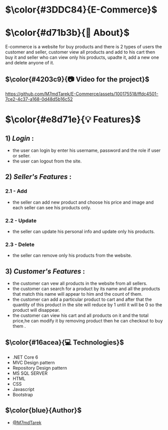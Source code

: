 # $\color{#3DDC84}{E-Commerce}$ 

# $\color{#d71b3b}{🚀 About}$

E-commerce is a website for buy products and there is 2 types of users the customer and seller, customer view all products and add to his cart then buy it and seller who can view only his products, upadte 
it, add a new one and delete anyone of it.

## $\color{#4203c9}{📷 Video for the project}$


https://github.com/M7mdTarek/E-Commerce/assets/100175518/ffdc4501-7ce2-4c37-a168-0d48d5b16c52



# $\color{#e8d71e}{💡 Features}$

## 1) *Login* : 

   - the user can login by enter his username, password and the role if user or seller.
   - the user can logout from the site.
   

## 2) *Seller's Features* : 

  ### 2.1 - Add
   
  - the seller can add new product and choose his price and image and each seller can see his products only.

   
  ### 2.2 - Update
  
  - the seller can update his personal info and update only his products.

  
  ### 2.3 - Delete

  - the seller can remove only his products from the website.

## 3) *Customer's Features* : 

   - the customer can vew all products in the website from all sellers.
   - the customer can search for a product by its name and all the products that match this name will appear to him and the count of them.
   - the customer can add a particular product to cart and after that the quantity of this product in the site will reduce by 1 until it will be 0 so the product will disappear.
   - the customer can view his cart and all products on it and the total price,he can modify it by removing product then he can checkout to buy them .

   
## $\color{#16acea}{💻 Technologies}$

   - .NET Core 6
   - MVC Design pattern
   - Repository Design pattern
   - MS SQL SERVER
   - HTML
   - CSS
   - Javascript
   - Bootstrap


## $\color{blue}{Author}$

- [@M7mdTarek](https://github.com/M7mdTarek)
